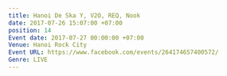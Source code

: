 ```yaml
---
title: Hanoi De Ska Y, V2O, REQ, Nook
date: 2017-07-26 15:07:00 +07:00
position: 14
Event date: 2017-07-27 00:00:00 +07:00
Venue: Hanoi Rock City
Event URL: https://www.facebook.com/events/264174657400572/
Genre: LIVE
---
```


